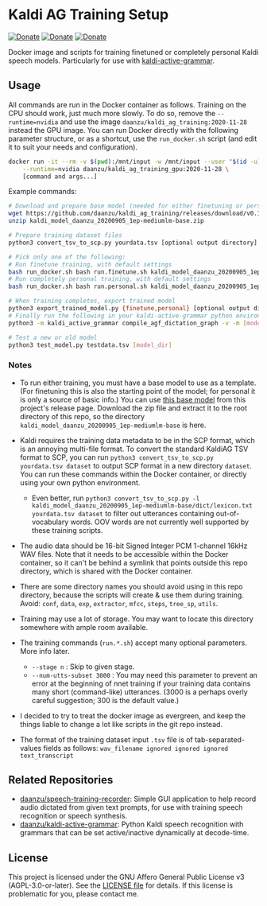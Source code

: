 # Kaldi AG Training Setup

[![Donate](https://img.shields.io/badge/donate-GitHub-pink.svg)](https://github.com/sponsors/daanzu)
[![Donate](https://img.shields.io/badge/donate-Patreon-orange.svg)](https://www.patreon.com/daanzu)
[![Donate](https://img.shields.io/badge/donate-PayPal-green.svg)](https://paypal.me/daanzu)

Docker image and scripts for training finetuned or completely personal Kaldi speech models. Particularly for use with [kaldi-active-grammar](https://github.com/daanzu/kaldi-active-grammar).

## Usage

All commands are run in the Docker container as follows. Training on the CPU should work, just much more slowly. To do so, remove the `--runtime=nvidia` and use the image `daanzu/kaldi_ag_training:2020-11-28` instead the GPU image. You can run Docker directly with the following parameter structure, or as a shortcut, use the `run_docker.sh` script (and edit it to suit your needs and configuration).

```bash
docker run -it --rm -v $(pwd):/mnt/input -w /mnt/input --user "$(id -u):$(id -g)" \
    --runtime=nvidia daanzu/kaldi_ag_training_gpu:2020-11-28 \
    [command and args...]
```

Example commands:

```bash
# Download and prepare base model (needed for either finetuning or personal model training)
wget https://github.com/daanzu/kaldi_ag_training/releases/download/v0.1.0/kaldi_model_daanzu_20200905_1ep-mediumlm-base.zip
unzip kaldi_model_daanzu_20200905_1ep-mediumlm-base.zip

# Prepare training dataset files
python3 convert_tsv_to_scp.py yourdata.tsv [optional output directory]

# Pick only one of the following:
# Run finetune training, with default settings
bash run_docker.sh bash run.finetune.sh kaldi_model_daanzu_20200905_1ep-mediumlm-base dataset
# Run completely personal training, with default settings
bash run_docker.sh bash run.personal.sh kaldi_model_daanzu_20200905_1ep-mediumlm-base dataset

# When training completes, export trained model
python3 export_trained_model.py {finetune,personal} [optional output directory]
# Finally run the following in your kaldi-active-grammar python environment (will take as much as an hour and several GB of RAM)
python3 -m kaldi_active_grammar compile_agf_dictation_graph -v -m [model_dir]

# Test a new or old model
python3 test_model.py testdata.tsv [model_dir]
```

### Notes

* To run either training, you must have a base model to use as a template. (For finetuning this is also the starting point of the model; for personal it is only a source of basic info.) You can use [this base model](https://github.com/daanzu/kaldi_ag_training/releases/download/v0.1.0/kaldi_model_daanzu_20200905_1ep-mediumlm-base.zip) from this project's release page. Download the zip file and extract it to the root directory of this repo, so the directory `kaldi_model_daanzu_20200905_1ep-mediumlm-base` is here.

* Kaldi requires the training data metadata to be in the SCP format, which is an annoying multi-file format. To convert the standard KaldiAG TSV format to SCP, you can run `python3 convert_tsv_to_scp.py yourdata.tsv dataset` to output SCP format in a new directory `dataset`. You can run these commands within the Docker container, or directly using your own python environment.
    * Even better, run `python3 convert_tsv_to_scp.py -l kaldi_model_daanzu_20200905_1ep-mediumlm-base/dict/lexicon.txt yourdata.tsv dataset` to filter out utterances containing out-of-vocabulary words. OOV words are not currently well supported by these training scripts.

* The audio data should be 16-bit Signed Integer PCM 1-channel 16kHz WAV files. Note that it needs to be accessible within the Docker container, so it can't be behind a symlink that points outside this repo directory, which is shared with the Docker container.

* There are some directory names you should avoid using in this repo directory, because the scripts will create & use them during training. Avoid: `conf`, `data`, `exp`, `extractor`, `mfcc`, `steps`, `tree_sp`, `utils`.

* Training may use a lot of storage. You may want to locate this directory somewhere with ample room available.

* The training commands (`run.*.sh`) accept many optional parameters. More info later.

    * `--stage n` : Skip to given stage.
    * `--num-utts-subset 3000` : You may need this parameter to prevent an error at the beginning of nnet training if your training data contains many short (command-like) utterances. (3000 is a perhaps overly careful suggestion; 300 is the default value.)

* I decided to try to treat the docker image as evergreen, and keep the things liable to change a lot like scripts in the git repo instead.

* The format of the training dataset input `.tsv` file is of tab-separated-values fields as follows: `wav_filename ignored ignored ignored text_transcript`

## Related Repositories

* [daanzu/speech-training-recorder](https://github.com/daanzu/speech-training-recorder): Simple GUI application to help record audio dictated from given text prompts, for use with training speech recognition or speech synthesis.
* [daanzu/kaldi-active-grammar](https://github.com/daanzu/kaldi-active-grammar): Python Kaldi speech recognition with grammars that can be set active/inactive dynamically at decode-time.

## License

This project is licensed under the GNU Affero General Public License v3 (AGPL-3.0-or-later). See the [LICENSE file](LICENSE) for details. If this license is problematic for you, please contact me.
